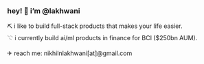 <h3> hey! 👋 i’m @lakhwani  </h3>	

⛏ i like to build full-stack products that makes your life easier. <br> 
𓇢 i currently build ai/ml products in finance for BCI ($250bn AUM). <br> 
<br> 
✈︎ reach me: nikhilnlakhwani[at]@gmail.com <br> 
